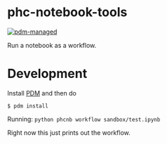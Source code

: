 # phc-notebook-tools

[![pdm-managed](https://img.shields.io/badge/pdm-managed-blueviolet)](https://pdm.fming.dev)

Run a notebook as a workflow.

# Development

Install [PDM](https://pdm.fming.dev/index.html) and then do

```
$ pdm install
```

Running: `python phcnb workflow sandbox/test.ipynb`

Right now this just prints out the workflow.
